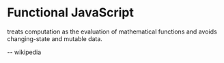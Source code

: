

# Functional JavaScript



treats computation as the evaluation of mathematical functions and avoids changing-state and mutable data. 

-- wikipedia


